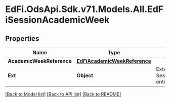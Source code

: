 # EdFi.OdsApi.Sdk.v71.Models.All.EdFiSessionAcademicWeek

## Properties

Name | Type | Description | Notes
------------ | ------------- | ------------- | -------------
**AcademicWeekReference** | [**EdFiAcademicWeekReference**](EdFiAcademicWeekReference.md) |  | 
**Ext** | **Object** | Extensions to the SessionAcademicWeek entity. | [optional] 

[[Back to Model list]](../../README.md#documentation-for-models) [[Back to API list]](../../README.md#documentation-for-api-endpoints) [[Back to README]](../../README.md)

